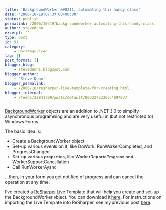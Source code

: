 ```yaml
---
title: 'BackgroundWorker &#8211; automating this handy class'
date: '2006-10-19T07:39:00+00:00'
status: publish
permalink: /2006/10/19/backgroundworker-automating-this-handy-class
author: stevedunn
excerpt: ''
type: post
id: 91
category:
    - Uncategorised
tag: []
post_format: []
blogger_blog:
    - stevedunns.blogspot.com
blogger_author:
    - 'Steve Dunn'
blogger_permalink:
    - /2006/10/resharper-live-template-for-creating.html
blogger_internal:
    - /feeds/32841709/posts/default/8032375236534897037
---
```

[BackgroundWorker](http://msdn2.microsoft.com/en-us/library/system.componentmodel.backgroundworker.aspx) objects are an addition to .NET 2.0 to simplify asynchronous programming and are very useful in (but not restricted to) Windows Forms.

The basic idea is:

- Create a BackgroundWorker object
- Set-up various events on it, like DoWork, RunWorkerCompleted, and ProgressChanged
- Set-up various properties, like WorkerReportsProgress and WorkerSupportCancellation
- Call RunWorkerAysnc

…then, in your form you get notified of progress and can cancel the operation at any time.

I’ve created a [ReSharper](http://www.jetbrains.com/resharper/) Live Template that will help you create and set-up the BackgroundWorker object. You can download it [here](http://files.dunnhq.com/backgroundWorkerLiveTemplate.xml). For instructions on importing the Live Template into ReSharper, see my previous post [here](http://stevedunns.blogspot.com/2006/10/resharper-live-templates-for-validating.html).